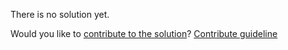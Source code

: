 
There is no solution yet.

Would you like to [contribute to the solution](https://github.com/BFEdev/BFE.dev-solutions/blob/main/question/what-is-the-difference-between-settimeout-and-setinterval_en.md)? [Contribute guideline](https://github.com/BFEdev/BFE.dev-solutions#how-to-contribute)
